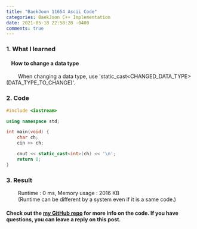```yaml
---
title: "BaekJoon 11654 Ascii Code"
categories: BaekJoon C++ Implementation
date: 2021-05-18 22:58:28 -0400
comments: true
---
```


### 1. What I learned
#### &nbsp;&nbsp;&nbsp;&nbsp;How to change a data type
&nbsp;&nbsp;&nbsp;&nbsp;&nbsp;&nbsp;&nbsp;&nbsp;When changing a data type, use 'static_cast<CHANGED_DATA_TYPE>(DATA_TYPE_TO_CHANGE)'.  

### 2. Code
```cpp
#include <iostream>

using namespace std;

int main(void) {
    char ch;
    cin >> ch;

    cout << static_cast<int>(ch) << '\n';
    return 0;
}
```

### 3. Result
&nbsp;&nbsp;&nbsp;&nbsp;&nbsp;&nbsp;&nbsp;&nbsp;Runtime : 0 ms, Memory usage : 2016 KB  
&nbsp;&nbsp;&nbsp;&nbsp;&nbsp;&nbsp;&nbsp;&nbsp;(Runtime can be different by a system even if it is a same code.)

#### Check out the [my GitHub repo][hyuk-gh] for more info on the code. If you have questions, you can leave a reply on this post.
[hyuk-gh]: https://github.com/dlgur1994/StudyAlgorithms

